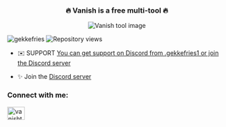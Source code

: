 <h3 align="center">🔥 Vanish is a free multi-tool 🔥</h3>

<p align="center">
  <img src="https://i.ibb.co/G0Qt99x/result-1.png" alt="Vanish tool image" />
</p>

<p align="left">
  <img src="https://komarev.com/ghpvc/?username=gekkefries&label=Profile%20views&color=0e75b6&style=flat" alt="gekkefries" />
  <img src="https://komarev.com/ghpvc/?username=gekkefries&repo=vanish&label=Repository%20views&color=0e75b6&style=flat" alt="Repository views" />
</p>

- ✉️ SUPPORT [You can get support on Discord from .gekkefries1 or join the Discord server](https://discord.gg/vanishtool)

- ✨ Join the [Discord server](https://discord.gg/vanishtool)

<h3 align="left">Connect with me:</h3>
<p align="left">
  <a href="https://discord.gg/vanishtool" target="_blank">
    <img align="center" src="https://raw.githubusercontent.com/rahuldkjain/github-profile-readme-generator/master/src/images/icons/Social/discord.svg" alt="vanishtool" height="30" width="40" />
  </a>
</p>
